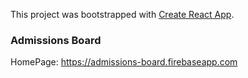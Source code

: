 This project was bootstrapped with [Create React App](https://github.com/facebookincubator/create-react-app).

### Admissions Board

HomePage: https://admissions-board.firebaseapp.com